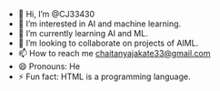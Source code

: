 - 👋 Hi, I’m @CJ33430
- 👀 I’m interested in AI and machine learning.
- 🌱 I’m currently learning AI and ML.
- 💞️ I’m looking to collaborate on projects of AIML.
- 📫 How to reach me chaitanyajakate33@gmail.com
- 😄 Pronouns: He
- ⚡ Fun fact: HTML is a programming language.


